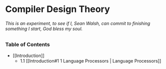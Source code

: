 # Compiler Design Theory

###### This is an experiment, to see if I, Sean Walsh, can commit to finishing something I start, God bless my soul.

### Table of Contents
- [[Introduction]]
	- 1.1 [[Introduction#1 1 Language Processors | Language Processors]]

